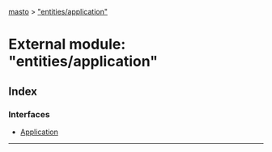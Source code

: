 [masto](../README.md) > ["entities/application"](../modules/_entities_application_.md)

# External module: "entities/application"

## Index

### Interfaces

* [Application](../interfaces/_entities_application_.application.md)

---

